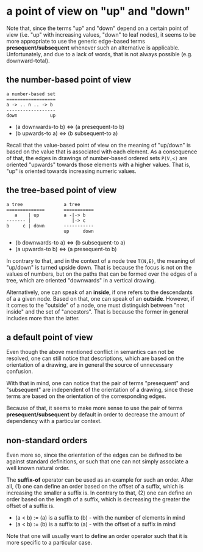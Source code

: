 
<!-- ======================================================================= -->
# a point of view on "up" and "down"

Note that, since the terms "up" and "down" depend on a certain point of view
(i.e. "up" with increasing values, "down" to leaf nodes), it seems to be more
appropriate to use the generic edge-based terms **presequent/subsequent**
whenever such an alternative is applicable. Unfortunately, and due to a lack
of words, that is not always possible (e.g. downward-total).

<!-- ======================================================================= -->
## the number-based point of view

```
a number-based set
==================
a -> .. n .. -> b
------------------
down            up
```

* (a downwards-to b) <=> (a presequent-to b)
* (b upwards-to a) <=> (b subsequent-to a)

Recall that the value-based point of view on the meaning of "up/down" is based
on the value that is associated with each element. As a consequence of that, the
edges in drawings of number-based ordered sets `P(V,<)` are oriented "upwards"
towards those elements with a higher values. That is, "up" is oriented towards
increasing numeric values.

<!-- ======================================================================= -->
## the tree-based point of view

```
a tree               a tree
==============       ===========
   a    | up         a -|-> b
------- |               |-> c
b     c | down       -----------
                     up     down
```

* (b downwards-to a) <=> (b subsequent-to a)
* (a upwards-to b) <=> (a presequent-to b)

In contrary to that, and in the context of a node tree `T(N,E)`, the meaning
of "up/down" is turned upside down. That is because the focus is not on the
values of numbers, but on the paths that can be formed over the edges of a
tree, which are oriented "downwards" in a vertical drawing.

Alternatively, one can speak of an **inside**, if one refers to the descendants
of a a given node. Based on that, one can speak of an **outside**. However, if
it comes to the "outside" of a node, one must distinguish between "not inside"
and the set of "ancestors". That is because the former in general includes more
than the latter.

<!-- ======================================================================= -->
## a default point of view

Even though the above mentioned conflict in semantics can not be resolved,
one can still notice that descriptions, which are based on the orientation
of a drawing, are in general the source of unnecessary confusion.

With that in mind, one can notice that the pair of terms "presequent" and
"subsequent" are independent of the orientation of a drawing, since these
terms are based on the orientation of the corresponding edges.

Because of that, it seems to make more sense to use the pair of terms
**presequent/subsequent** by default in order to decrease the amount of
dependency with a particular context.

<!-- ======================================================================= -->
## non-standard orders

Even more so, since the orientation of the edges can be defined to be against
standard definitions, or such that one can not simply associate a well known
natural order.

The **suffix-of** operator can be used as an example for such an order. After
all, (1) one can define an order based on the offset of a suffix, which is
increasing the smaller a suffix is. In contrary to that, (2) one can define
an order based on the length of a suffix, which is decreasing the greater the
offset of a suffix is.

* (a < b) := (a) is a suffix to (b) - with the number of elements in mind
* (a < b) := (b) is a suffix to (a) - with the offset of a suffix in mind

Note that one will usually want to define an order operator such that it is
more specific to a particular case.
